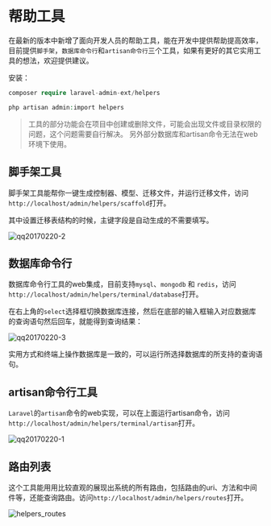 # 帮助工具

在最新的版本中新增了面向开发人员的帮助工具，能在开发中提供帮助提高效率，目前提供`脚手架`，`数据库命令行`和`artisan命令行`三个工具，如果有更好的其它实用工具的想法，欢迎提供建议。

安装：
```php
composer require laravel-admin-ext/helpers

php artisan admin:import helpers
```

> 工具的部分功能会在项目中创建或删除文件，可能会出现文件或目录权限的问题，这个问题需要自行解决。
> 另外部分数据库和artisan命令无法在web环境下使用。

## 脚手架工具

脚手架工具能帮你一键生成控制器、模型、迁移文件，并运行迁移文件，访问`http://localhost/admin/helpers/scaffold`打开。

其中设置迁移表结构的时候，主键字段是自动生成的不需要填写。

![qq20170220-2](https://cloud.githubusercontent.com/assets/1479100/23147949/cbf03e84-f81d-11e6-82b7-d7929c3033a0.png)

## 数据库命令行

数据库命令行工具的web集成，目前支持`mysql`、`mongodb` 和 `redis`，访问`http://localhost/admin/helpers/terminal/database`打开。

在右上角的`select`选择框切换数据库连接，然后在底部的输入框输入对应数据库的查询语句然后回车，就能得到查询结果：

![qq20170220-3](https://cloud.githubusercontent.com/assets/1479100/23147951/ce08e5d6-f81d-11e6-8b20-605e8cd06167.png)

实用方式和终端上操作数据库是一致的，可以运行所选择数据库的所支持的查询语句。

## artisan命令行工具

`Laravel`的`artisan`命令的web实现，可以在上面运行artisan命令，访问`http://localhost/admin/helpers/terminal/artisan`打开。

![qq20170220-1](https://cloud.githubusercontent.com/assets/1479100/23147963/da8a5d30-f81d-11e6-97b9-239eea900ad3.png)

## 路由列表

这个工具能用用比较直观的展现出系统的所有路由，包括路由的uri、方法和中间件等，还能查询路由。访问`http://localhost/admin/helpers/routes`打开。

![helpers_routes](https://user-images.githubusercontent.com/1479100/30899066-e8bdd5ca-a390-11e7-809d-4ceccd0da27f.png)
